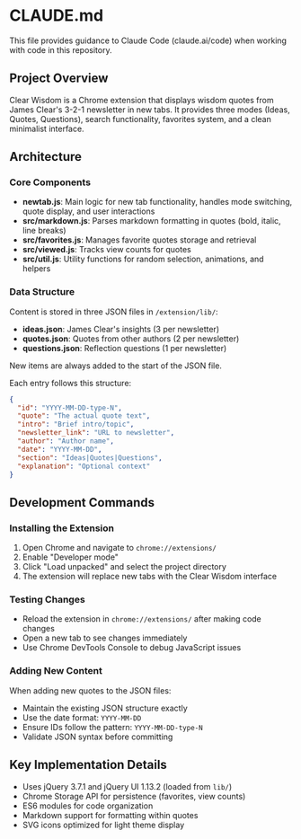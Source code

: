 # CLAUDE.md

This file provides guidance to Claude Code (claude.ai/code) when working with code in this repository.

## Project Overview

Clear Wisdom is a Chrome extension that displays wisdom quotes from James Clear's 3-2-1 newsletter in new tabs. It provides three modes (Ideas, Quotes, Questions), search functionality, favorites system, and a clean minimalist interface.

## Architecture

### Core Components

- **newtab.js**: Main logic for new tab functionality, handles mode switching, quote display, and user interactions
- **src/markdown.js**: Parses markdown formatting in quotes (bold, italic, line breaks)
- **src/favorites.js**: Manages favorite quotes storage and retrieval
- **src/viewed.js**: Tracks view counts for quotes
- **src/util.js**: Utility functions for random selection, animations, and helpers

### Data Structure

Content is stored in three JSON files in `/extension/lib/`:

- **ideas.json**: James Clear's insights (3 per newsletter)
- **quotes.json**: Quotes from other authors (2 per newsletter)
- **questions.json**: Reflection questions (1 per newsletter)

New items are always added to the start of the JSON file.

Each entry follows this structure:

```json
{
  "id": "YYYY-MM-DD-type-N",
  "quote": "The actual quote text",
  "intro": "Brief intro/topic",
  "newsletter_link": "URL to newsletter",
  "author": "Author name",
  "date": "YYYY-MM-DD",
  "section": "Ideas|Quotes|Questions",
  "explanation": "Optional context"
}
```

## Development Commands

### Installing the Extension

1. Open Chrome and navigate to `chrome://extensions/`
2. Enable "Developer mode"
3. Click "Load unpacked" and select the project directory
4. The extension will replace new tabs with the Clear Wisdom interface

### Testing Changes

- Reload the extension in `chrome://extensions/` after making code changes
- Open a new tab to see changes immediately
- Use Chrome DevTools Console to debug JavaScript issues

### Adding New Content

When adding new quotes to the JSON files:

- Maintain the existing JSON structure exactly
- Use the date format: `YYYY-MM-DD`
- Ensure IDs follow the pattern: `YYYY-MM-DD-type-N`
- Validate JSON syntax before committing

## Key Implementation Details

- Uses jQuery 3.7.1 and jQuery UI 1.13.2 (loaded from `lib/`)
- Chrome Storage API for persistence (favorites, view counts)
- ES6 modules for code organization
- Markdown support for formatting within quotes
- SVG icons optimized for light theme display
